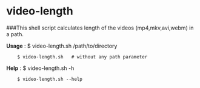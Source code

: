 # video-length
###This shell script calculates length of the videos (mp4,mkv,avi,webm) in a path.

**Usage** : $ video-length.sh   /path/to/directory

        $ video-length.sh   # without any path parameter
       
**Help**  : $ video-length.sh -h 

        $ video-length.sh --help
